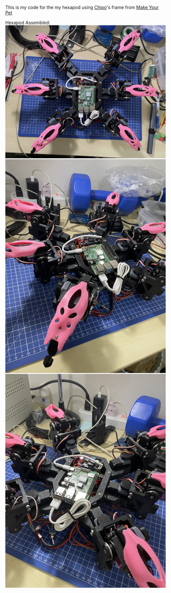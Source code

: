 This is my code for the my hexapod using [Chipo](https://www.youtube.com/watch?v=x_bK-sp6V40&t=58s)'s frame from [Make Your Pet](https://github.com/MakeYourPet)

Hexapod Assembled:
![Hexapod-Assembled](images/IMG_0252.jpg)
![Hexapod-Assembled2](images/IMG_0253.jpg)
![Hexapod-Assembled3](images/IMG_0254.jpg)